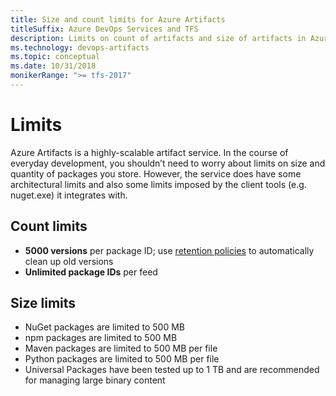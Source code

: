```yaml
---
title: Size and count limits for Azure Artifacts
titleSuffix: Azure DevOps Services and TFS
description: Limits on count of artifacts and size of artifacts in Azure DevOps Services or Team Foundation Server
ms.technology: devops-artifacts
ms.topic: conceptual
ms.date: 10/31/2018
monikerRange: ">= tfs-2017"
---
```


# Limits

Azure Artifacts is a highly-scalable artifact service. In the course of everyday development, you shouldn’t need to worry about limits on size and quantity of packages you store. However, the service does have some architectural limits and also some limits imposed by the client tools (e.g. nuget.exe) it integrates with.

## Count limits

- **5000 versions** per package ID; use [retention policies](../how-to/delete-and-recover-packages.md#automatically-delete-old-package-versions-with-retention-policies) to automatically clean up old versions
- **Unlimited package IDs** per feed

## Size limits

- NuGet packages are limited to 500 MB
- npm packages are limited to 500 MB
- Maven packages are limited to 500 MB per file
- Python packages are limited to 500 MB per file
- Universal Packages have been tested up to 1 TB and are recommended for managing large binary content
